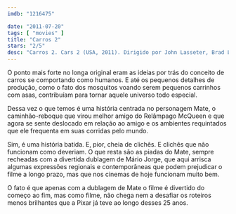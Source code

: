 ```yaml
---
imdb: "1216475"

date: "2011-07-20"
tags: [ "movies" ]
title: "Carros 2"
stars: "2/5"
desc: "Carros 2. Cars 2 (USA, 2011). Dirigido por John Lasseter, Brad Lewis. Escrito por John Lasseter, Brad Lewis, Dan Fogelman, Ben Queen. Com Larry Guy the Cable, Owen Wilson, Michael Caine, Emily Mortimer, Eddie Izzard, John Turturro, Brent Musburger, Joe Mantegna, Thomas Kretschmann."
---
```

O ponto mais forte no longa original eram as ideias por trás do conceito de carros se comportando como humanos. E até os pequenos detalhes de produção, como o fato dos mosquitos voando serem pequenos carrinhos com asas, contribuíam para tornar aquele universo todo especial.

Dessa vez o que temos é uma história centrada no personagem Mate, o caminhão-reboque que virou melhor amigo do Relâmpago McQueen e que agora se sente deslocado em relação ao amigo e os ambientes requintados que ele frequenta em suas corridas pelo mundo.

Sim, é uma história batida. E, pior, cheia de clichês. E clichês que não funcionam como deveriam. O que resta são as piadas do Mate, sempre recheadas com a divertida dublagem de Mário Jorge, que aqui arrisca algumas expressões regionais e contemporâneas que podem prejudicar o filme a longo prazo, mas que nos cinemas de hoje funcionam muito bem.

O fato é que apenas com a dublagem de Mate o filme é divertido do começo ao fim, mas como filme, não chega nem a desafiar os roteiros menos brilhantes que a Pixar já teve ao longo desses 25 anos.

